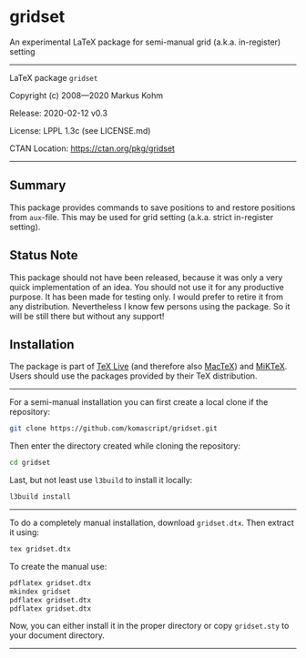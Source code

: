 # gridset

An experimental LaTeX package for semi-manual grid (a.k.a. in-register) setting

------------------------------------------------------------------------------

LaTeX package `gridset`

Copyright (c) 2008—2020 Markus Kohm

Release: 2020-02-12 v0.3

License: LPPL 1.3c (see LICENSE.md)

CTAN Location: https://ctan.org/pkg/gridset

------------------------------------------------------------------------------

## Summary

This package provides commands to save positions to and restore positions from
`aux`-file. This may be used for grid setting (a.k.a. strict in-register
setting).

## Status Note

This package should not have been released, because it was only a very
quick implementation of an idea. You should not use it for any productive
purpose.  It has been made for testing only.  I would prefer to retire it
from any distribution.  Nevertheless I know few persons using the package.
So it will be still there but without any support!

## Installation

The package is part of [TeX Live](https://tug.org/texlive) (and therefore
also [MacTeX](https://tug.org/mactex)) and [MiKTeX](http://miktex.org). Users
should use the packages provided by their TeX distribution.

------------------------------------------------------------------------------

For a semi-manual installation you can first create a local clone
if the repository:

```bash
git clone https://github.com/komascript/gridset.git
```

Then enter the directory created while cloning the repository:

```bash
cd gridset
```

Last, but not least use `l3build` to install it locally:

```bash
l3build install
```

------------------------------------------------------------------------------

To do a completely manual installation, download `gridset.dtx`.  Then extract
it using:

```bash
tex gridset.dtx
```

To create the manual use:

```bash
pdflatex gridset.dtx
mkindex gridset
pdflatex gridset.dtx
pdflatex gridset.dtx
```

Now, you can either install it in the proper directory or copy `gridset.sty`
to your document directory.

------------------------------------------------------------------------------

